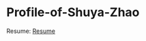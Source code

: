 # Profile-of-Shuya-Zhao

Resume: [Resume](https://github.com/Florence2Me/Profile-of-Shuya-Zhao/edit/master/Resume_ShuyaZhao.pdf)
